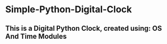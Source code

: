 # Simple-Python-Digital-Clock
This is a Digital Python Clock, created using: OS And Time Modules
-------------------------------------------------------------------
